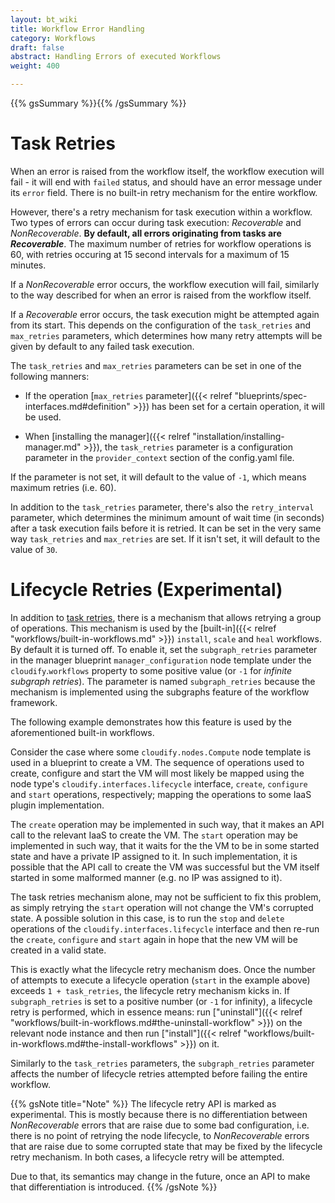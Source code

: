 ```yaml
---
layout: bt_wiki
title: Workflow Error Handling
category: Workflows
draft: false
abstract: Handling Errors of executed Workflows
weight: 400

---
```


{{% gsSummary %}}{{% /gsSummary %}}

# Task Retries

When an error is raised from the workflow itself, the workflow execution will fail - it will end with `failed` status, and should have an error message under its `error` field. There is no built-in retry mechanism for the entire workflow.

However, there's a retry mechanism for task execution within a workflow.
Two types of errors can occur during task execution: *Recoverable* and *NonRecoverable*. **By default, all errors originating from tasks are *Recoverable***. The maximum number of retries for workflow operations is 60, with retries occuring at 15 second intervals for a maximum of 15 minutes.

If a *NonRecoverable* error occurs, the workflow execution will fail, similarly to the way described for when an error is raised from the workflow itself.

If a *Recoverable* error occurs, the task execution might be attempted again from its start. This depends on the configuration of the `task_retries` and `max_retries` parameters, which determines how many retry attempts will be given by default to any failed task execution.

The `task_retries` and `max_retries` parameters can be set in one of the following manners:

* If the operation [`max_retries` parameter]({{< relref "blueprints/spec-interfaces.md#definition" >}}) has been set for a certain operation, it will be used.

* When [installing the manager]({{< relref "installation/installing-manager.md" >}}), the `task_retries` parameter is a configuration parameter in the `provider_context` section of the config.yaml file.

If the parameter is not set, it will default to the value of `-1`, which means maximum retries (i.e. 60).

In addition to the `task_retries` parameter, there's also the `retry_interval` parameter, which determines the minimum amount of wait time (in seconds) after a task execution fails before it is retried. It can be set in the very same way `task_retries` and `max_retries` are set. If it isn't set, it will default to the value of `30`.

# Lifecycle Retries (Experimental)

In addition to [task retries](#task-retries), there is a mechanism that allows retrying a group of operations. This mechanism is used by the [built-in]({{< relref "workflows/built-in-workflows.md" >}}) `install`, `scale` and `heal` workflows. By default it is turned off. To enable it, set the `subgraph_retries` parameter in the manager blueprint `manager_configuration` node template under the `cloudify`.`workflows` property to some positive value (or `-1` for *infinite subgraph retries*). The parameter is named `subgraph_retries` because the mechanism is implemented using the subgraphs feature of the workflow framework.

The following example demonstrates how this feature is used by the aforementioned built-in workflows.

Consider the case where some `cloudify.nodes.Compute` node template is used in a blueprint to create a VM. The sequence of operations used to create, configure and start the VM will most likely be mapped using the node type's `cloudify.interfaces.lifecycle` interface, `create`, `configure` and `start` operations, respectively; mapping the operations to some IaaS plugin implementation.

The `create` operation may be implemented in such way, that it makes an API call to the relevant IaaS to create the VM. The `start` operation may be implemented in such way, that it waits for the the VM to be in some started state and have a private IP assigned to it. In such implementation, it is possible that the API call to create the VM was successful but the VM itself started in some malformed manner (e.g. no IP was assigned to it).

The task retries mechanism alone, may not be sufficient to fix this problem, as simply retrying the `start` operation will not change the VM's corrupted state. A possible solution in this case, is to run the `stop` and `delete` operations of the `cloudify.interfaces.lifecycle` interface and then re-run the `create`, `configure` and `start` again in hope that the new VM will be created in a valid state.

This is exactly what the lifecycle retry mechanism does. Once the number of attempts to execute a lifecycle operation (`start` in the example above) exceeds `1 + task_retries`, the lifecycle retry mechanism kicks in. If `subgraph_retries` is set to a positive number (or `-1` for infinity), a lifecycle retry is performed, which in essence means: run ["uninstall"]({{< relref "workflows/built-in-workflows.md#the-uninstall-workflow" >}}) on the relevant node instance and then run ["install"]({{< relref "workflows/built-in-workflows.md#the-install-workflows" >}}) on it.

Similarly to the `task_retries` parameters, the `subgraph_retries` parameter affects the number of lifecycle retries attempted before failing the entire workflow.

{{% gsNote title="Note" %}}
The lifecycle retry API is marked as experimental. This is mostly because there is no differentiation between *NonRecoverable* errors that are raise due to some bad configuration, i.e. there is no point of retrying the node lifecycle, to *NonRecoverable* errors that are raise due to some corrupted state that may be fixed by the lifecycle retry mechanism. In both cases, a lifecycle retry will be attempted.

Due to that, its semantics may change in the future, once an API to make that differentiation is introduced.
{{% /gsNote %}}
